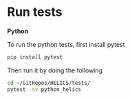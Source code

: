# Run tests

**Python**

To run the python tests, first install pytest

```bash
pip install pytest
```

Then run it by doing the following

```bash
cd ~/GitRepos/HELICS/tests/
pytest -sv python_helics
```
